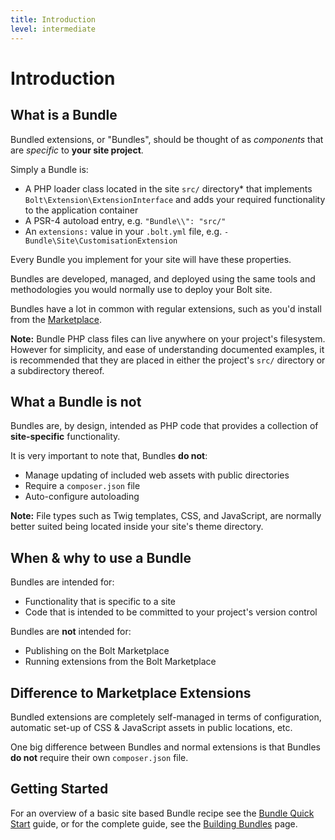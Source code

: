 ```yaml
---
title: Introduction
level: intermediate
---
```

Introduction
============

## What is a Bundle

Bundled extensions, or "Bundles", should be thought of as _components_ that are
_specific_ to **your site project**.

Simply a Bundle is:

 - A PHP loader class located in the site `src/` directory* that implements
   `Bolt\Extension\ExtensionInterface` and adds your required functionality to
   the application container
 - A PSR-4 autoload entry, e.g. `"Bundle\\": "src/"`
 - An `extensions:` value in your `.bolt.yml` file, e.g.
   `- Bundle\Site\CustomisationExtension`

Every Bundle you implement for your site will have these properties.

Bundles are developed, managed, and deployed using the same tools and
methodologies you would normally use to deploy your Bolt site.

Bundles have a lot in common with regular extensions, such as you'd install
from the [Marketplace][market].

<p class="note"><strong>Note:</strong> Bundle PHP class files can live anywhere
on your project's filesystem. However for simplicity, and ease of understanding
documented examples, it is recommended that they are placed in either the
project's <code>src/</code> directory or a subdirectory thereof.</p>


## What a Bundle is not

Bundles are, by design, intended as PHP code that provides a collection of
**site-specific** functionality.

It is very important to note that, Bundles **do not**:

  * Manage updating of included web assets with public directories
  * Require a `composer.json` file
  * Auto-configure autoloading

<p class="note"><strong>Note:</strong> File types such as Twig templates, CSS,
and JavaScript, are normally better suited being located inside your site's
theme directory.</p>


## When & why to use a Bundle

Bundles are intended for:

 - Functionality that is specific to a site
 - Code that is intended to be committed to your project's version control

Bundles are **not** intended for:

 - Publishing on the Bolt Marketplace
 - Running extensions from the Bolt Marketplace


## Difference to Marketplace Extensions

Bundled extensions are completely self-managed in terms of configuration,
automatic set-up of CSS & JavaScript assets in public locations, etc.

One big difference between Bundles and normal extensions is that Bundles
**do not** require their own `composer.json` file.


## Getting Started

For an overview of a basic site based Bundle recipe see the [Bundle Quick Start][qs]
guide, or for the complete guide, see the [Building Bundles][building] page.

[qs]: quick-start
[building]: building-bundles
[market]: https://market.bolt.cm/

